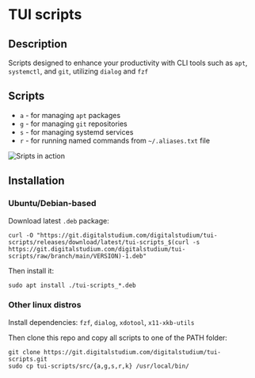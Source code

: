 # TUI scripts
## Description
Scripts designed to enhance your productivity with CLI tools such as `apt`, `systemctl`, and `git`, utilizing `dialog` and `fzf`

## Scripts
- `a` - for managing `apt` packages
- `g` - for managing `git` repositories
- `s` - for managing systemd services
- `r` - for running named commands from `~/.aliases.txt` file

![Sripts in action](./images/scripts_in_action.gif)

## Installation
### Ubuntu/Debian-based
Download latest `.deb` package:
```
curl -O "https://git.digitalstudium.com/digitalstudium/tui-scripts/releases/download/latest/tui-scripts_$(curl -s https://git.digitalstudium.com/digitalstudium/tui-scripts/raw/branch/main/VERSION)-1.deb"
```
Then install it:
```
sudo apt install ./tui-scripts_*.deb
```
### Other linux distros
Install dependencies: `fzf`, `dialog`, `xdotool`, `x11-xkb-utils`

Then clone this repo and copy all scripts to one of the PATH folder:
```
git clone https://git.digitalstudium.com/digitalstudium/tui-scripts.git
sudo cp tui-scripts/src/{a,g,s,r,k} /usr/local/bin/
```
